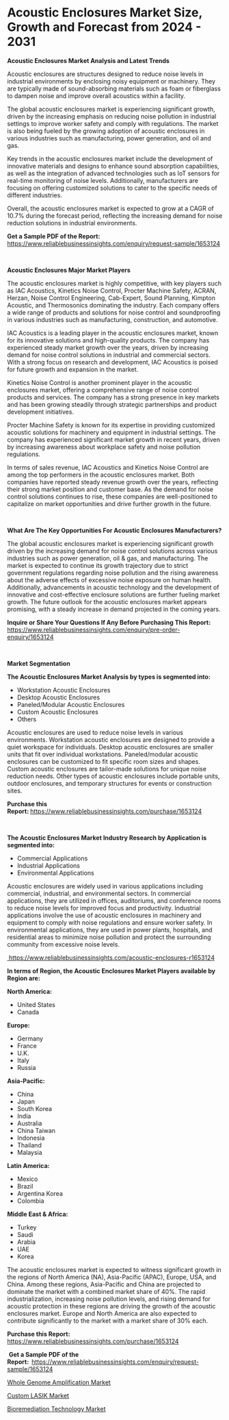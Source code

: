 <p><h1>Acoustic Enclosures Market Size, Growth and Forecast from 2024 - 2031</h1></p><p><strong>Acoustic Enclosures Market Analysis and Latest Trends</strong></p>
<p><p>Acoustic enclosures are structures designed to reduce noise levels in industrial environments by enclosing noisy equipment or machinery. They are typically made of sound-absorbing materials such as foam or fiberglass to dampen noise and improve overall acoustics within a facility.</p><p>The global acoustic enclosures market is experiencing significant growth, driven by the increasing emphasis on reducing noise pollution in industrial settings to improve worker safety and comply with regulations. The market is also being fueled by the growing adoption of acoustic enclosures in various industries such as manufacturing, power generation, and oil and gas.</p><p>Key trends in the acoustic enclosures market include the development of innovative materials and designs to enhance sound absorption capabilities, as well as the integration of advanced technologies such as IoT sensors for real-time monitoring of noise levels. Additionally, manufacturers are focusing on offering customized solutions to cater to the specific needs of different industries.</p><p>Overall, the acoustic enclosures market is expected to grow at a CAGR of 10.7% during the forecast period, reflecting the increasing demand for noise reduction solutions in industrial environments.</p></p>
<p><strong>Get a Sample PDF of the Report:&nbsp;</strong> <a href="https://www.reliablebusinessinsights.com/enquiry/request-sample/1653124">https://www.reliablebusinessinsights.com/enquiry/request-sample/1653124</a></p>
<p>&nbsp;</p>
<p><strong>Acoustic Enclosures Major Market Players</strong></p>
<p><p>The acoustic enclosures market is highly competitive, with key players such as IAC Acoustics, Kinetics Noise Control, Procter Machine Safety, ACRAN, Herzan, Noise Control Engineering, Cab-Expert, Sound Planning, Kimpton Acoustic, and Thermosonics dominating the industry. Each company offers a wide range of products and solutions for noise control and soundproofing in various industries such as manufacturing, construction, and automotive.</p><p>IAC Acoustics is a leading player in the acoustic enclosures market, known for its innovative solutions and high-quality products. The company has experienced steady market growth over the years, driven by increasing demand for noise control solutions in industrial and commercial sectors. With a strong focus on research and development, IAC Acoustics is poised for future growth and expansion in the market.</p><p>Kinetics Noise Control is another prominent player in the acoustic enclosures market, offering a comprehensive range of noise control products and services. The company has a strong presence in key markets and has been growing steadily through strategic partnerships and product development initiatives.</p><p>Procter Machine Safety is known for its expertise in providing customized acoustic solutions for machinery and equipment in industrial settings. The company has experienced significant market growth in recent years, driven by increasing awareness about workplace safety and noise pollution regulations.</p><p>In terms of sales revenue, IAC Acoustics and Kinetics Noise Control are among the top performers in the acoustic enclosures market. Both companies have reported steady revenue growth over the years, reflecting their strong market position and customer base. As the demand for noise control solutions continues to rise, these companies are well-positioned to capitalize on market opportunities and drive further growth in the future.</p></p>
<p>&nbsp;</p>
<p><strong>What Are The Key Opportunities For Acoustic Enclosures Manufacturers?</strong></p>
<p><p>The global acoustic enclosures market is experiencing significant growth driven by the increasing demand for noise control solutions across various industries such as power generation, oil & gas, and manufacturing. The market is expected to continue its growth trajectory due to strict government regulations regarding noise pollution and the rising awareness about the adverse effects of excessive noise exposure on human health. Additionally, advancements in acoustic technology and the development of innovative and cost-effective enclosure solutions are further fueling market growth. The future outlook for the acoustic enclosures market appears promising, with a steady increase in demand projected in the coming years.</p></p>
<p><strong>Inquire or Share Your Questions If Any Before Purchasing This Report:</strong> <a href="https://www.reliablebusinessinsights.com/enquiry/pre-order-enquiry/1653124">https://www.reliablebusinessinsights.com/enquiry/pre-order-enquiry/1653124</a></p>
<p>&nbsp;</p>
<p><strong>Market Segmentation</strong></p>
<p><strong>The Acoustic Enclosures Market Analysis by types is segmented into:</strong></p>
<p><ul><li>Workstation Acoustic Enclosures</li><li>Desktop Acoustic Enclosures</li><li>Paneled/Modular Acoustic Enclosures</li><li>Custom Acoustic Enclosures</li><li>Others</li></ul></p>
<p><p>Acoustic enclosures are used to reduce noise levels in various environments. Workstation acoustic enclosures are designed to provide a quiet workspace for individuals. Desktop acoustic enclosures are smaller units that fit over individual workstations. Paneled/modular acoustic enclosures can be customized to fit specific room sizes and shapes. Custom acoustic enclosures are tailor-made solutions for unique noise reduction needs. Other types of acoustic enclosures include portable units, outdoor enclosures, and temporary structures for events or construction sites.</p></p>
<p><strong>Purchase this Report:&nbsp;</strong><a href="https://www.reliablebusinessinsights.com/purchase/1653124">https://www.reliablebusinessinsights.com/purchase/1653124</a></p>
<p>&nbsp;</p>
<p><strong>The Acoustic Enclosures Market Industry Research by Application is segmented into:</strong></p>
<p><ul><li>Commercial Applications</li><li>Industrial Applications</li><li>Environmental Applications</li></ul></p>
<p><p>Acoustic enclosures are widely used in various applications including commercial, industrial, and environmental sectors. In commercial applications, they are utilized in offices, auditoriums, and conference rooms to reduce noise levels for improved focus and productivity. Industrial applications involve the use of acoustic enclosures in machinery and equipment to comply with noise regulations and ensure worker safety. In environmental applications, they are used in power plants, hospitals, and residential areas to minimize noise pollution and protect the surrounding community from excessive noise levels.</p></p>
<p><a href="https://www.reliablebusinessinsights.com/acoustic-enclosures-r1653124">&nbsp;https://www.reliablebusinessinsights.com/acoustic-enclosures-r1653124</a></p>
<p><strong>In terms of Region, the Acoustic Enclosures Market Players available by Region are:</strong></p>
<p>
    <p> <strong> North America: </strong>
        <ul>
            <li>United States</li>
            <li>Canada</li>
        </ul>
        </p> 
    <p> <strong> Europe: </strong>
        <ul>
            <li>Germany</li>
            <li>France</li>
            <li>U.K.</li>
            <li>Italy</li>
            <li>Russia</li>
        </ul>
        </p> 
    <p> <strong> Asia-Pacific: </strong>
        <ul>
            <li>China</li>
            <li>Japan</li>
            <li>South Korea</li>
            <li>India</li>
            <li>Australia</li>
            <li>China Taiwan</li>
            <li>Indonesia</li>
            <li>Thailand</li>
            <li>Malaysia</li>
        </ul>
        </p> 
    <p> <strong> Latin America: </strong>
        <ul>
            <li>Mexico</li>
            <li>Brazil</li>
            <li>Argentina Korea</li>
            <li>Colombia</li>
        </ul>
        </p> 
    <p> <strong> Middle East & Africa: </strong>
        <ul>
            <li>Turkey</li>
            <li>Saudi</li>
            <li>Arabia</li>
            <li>UAE</li>
            <li>Korea</li>
        </ul>
    </p>
    </p>
<p><p>The acoustic enclosures market is expected to witness significant growth in the regions of North America (NA), Asia-Pacific (APAC), Europe, USA, and China. Among these regions, Asia-Pacific and China are projected to dominate the market with a combined market share of 40%. The rapid industrialization, increasing noise pollution levels, and rising demand for acoustic protection in these regions are driving the growth of the acoustic enclosures market. Europe and North America are also expected to contribute significantly to the market with a market share of 30% each.</p></p>
<p><strong>Purchase this Report: </strong><a href="https://www.reliablebusinessinsights.com/purchase/1653124">https://www.reliablebusinessinsights.com/purchase/1653124</a></p>
<p>&nbsp;<strong>Get a Sample PDF of the Report:&nbsp;&nbsp;</strong><a href="https://www.reliablebusinessinsights.com/enquiry/request-sample/1653124">https://www.reliablebusinessinsights.com/enquiry/request-sample/1653124</a></p>
<p><strong></strong></p>
<p><p><a href="https://github.com/dx0328/Market-Research-Report-List-3/blob/main/whole-genome-amplification-market.md">Whole Genome Amplification Market</a></p><p><a href="https://github.com/juancolorado15/Market-Research-Report-List-3/blob/main/custom-lasik-market.md">Custom LASIK Market</a></p><p><a href="https://github.com/Glendatilghmankmgz0rbhwpy/Market-Research-Report-List-3/blob/main/bioremediation-technology-market.md">Bioremediation Technology Market</a></p></p>